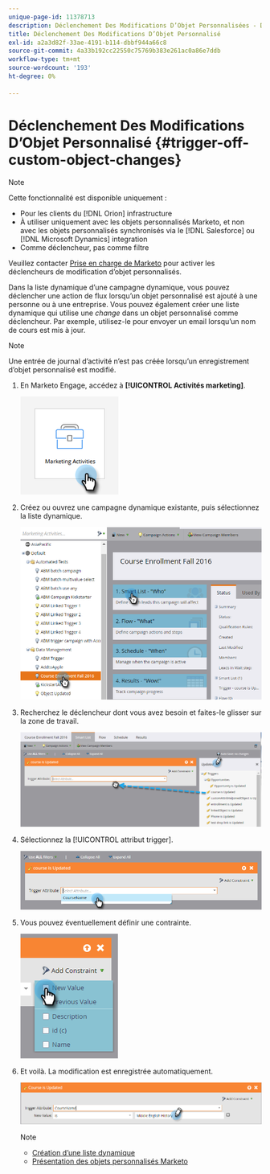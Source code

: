 ```yaml
---
unique-page-id: 11378713
description: Déclenchement Des Modifications D’Objet Personnalisées - Documents Marketo - Documentation Du Produit
title: Déclenchement Des Modifications D’Objet Personnalisé
exl-id: a2a3d82f-33ae-4191-b114-dbbf944a66c8
source-git-commit: 4a33b192cc22550c75769b383e261ac0a86e7ddb
workflow-type: tm+mt
source-wordcount: '193'
ht-degree: 0%

---
```


# Déclenchement Des Modifications D’Objet Personnalisé {#trigger-off-custom-object-changes}

>[!NOTE]
>
>Cette fonctionnalité est disponible uniquement :
>
>* Pour les clients du [!DNL Orion] infrastructure
>* À utiliser uniquement avec les objets personnalisés Marketo, et non avec les objets personnalisés synchronisés via le [!DNL Salesforce] ou [!DNL Microsoft Dynamics] integration
>* Comme déclencheur, pas comme filtre
>
>Veuillez contacter [Prise en charge de Marketo](https://nation.marketo.com/t5/Support/ct-p/Support) pour activer les déclencheurs de modification d’objet personnalisés.

Dans la liste dynamique d’une campagne dynamique, vous pouvez déclencher une action de flux lorsqu’un objet personnalisé est ajouté à une personne ou à une entreprise. Vous pouvez également créer une liste dynamique qui utilise une *change* dans un objet personnalisé comme déclencheur. Par exemple, utilisez-le pour envoyer un email lorsqu’un nom de cours est mis à jour.

>[!NOTE]
>
>Une entrée de journal d’activité n’est pas créée lorsqu’un enregistrement d’objet personnalisé est modifié.

1. En Marketo Engage, accédez à **[!UICONTROL Activités marketing]**.

   ![](assets/trigger-off-custom-object-changes-1.png)

1. Créez ou ouvrez une campagne dynamique existante, puis sélectionnez la liste dynamique.

   ![](assets/trigger-off-custom-object-changes-2.png)

1. Recherchez le déclencheur dont vous avez besoin et faites-le glisser sur la zone de travail.

   ![](assets/trigger-off-custom-object-changes-3.png)

1. Sélectionnez la [!UICONTROL attribut trigger].

   ![](assets/trigger-off-custom-object-changes-4.png)

1. Vous pouvez éventuellement définir une contrainte.

   ![](assets/trigger-off-custom-object-changes-5.png)

1. Et voilà. La modification est enregistrée automatiquement.

   ![](assets/trigger-off-custom-object-changes-6.png)

   >[!NOTE]
   >
   >* [Création d’une liste dynamique](/help/marketo/product-docs/core-marketo-concepts/smart-lists-and-static-lists/creating-a-smart-list/create-a-smart-list.md)
   >* [Présentation des objets personnalisés Marketo](/help/marketo/product-docs/administration/marketo-custom-objects/understanding-marketo-custom-objects.md)

